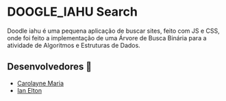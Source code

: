 # DOOGLE_IAHU Search
Doodle iahu é uma pequena aplicação de buscar sites, feito com JS e CSS, onde foi feito a implementação de uma Árvore de Busca Binária para a atividade de Algoritmos e Estruturas de Dados. 

## Desenvolvedores 🌳

* [Carolayne Maria](https://github.com/CarolayneMR)
* [Ian Elton](https://github.com/ianq1w1)
